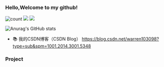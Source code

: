 ### Hello,Welcome to my github!
![count](https://visitor-badge.laobi.icu/badge?page_id=https://github.com/warren-wzw)
![](https://img.shields.io/badge/常用框架-Pytorch-red)
![](https://img.shields.io/badge/Language-Python-orange)  

![Anurag's GitHub stats](https://github-readme-stats.vercel.app/api?username=z1069614715&show_icons=true&theme=radical&cache_seconds=200*300)

- 📚 我的CSDN博客（CSDN Blog） https://blog.csdn.net/warren103098?type=sub&spm=1001.2014.3001.5348

### Project


